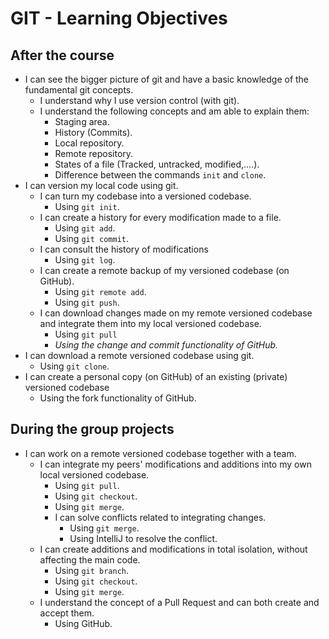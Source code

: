  # GIT -  Learning Objectives
 
 ## After the course
 
 - I can see the bigger picture of git and have a basic knowledge of the fundamental git concepts.
     - I understand why I use version control (with git).
     - I understand the following concepts and am able to explain them:
         - Staging area.
         - History (Commits).
         - Local repository.
         - Remote repository.
         - States of a file (Tracked, untracked, modified,....).
         - Difference between the commands `init` and `clone`.
 - I can version my local code using git.
    - I can turn my codebase into a versioned codebase.
        - Using `git init`.
    - I can create a history for every modification made to a file.
        - Using `git add`.
        - Using `git commit`.
    - I can consult the history of modifications
        - Using `git log`.
    - I can create a remote backup of my versioned codebase (on GitHub).
        - Using `git remote add`.
        - Using `git push`.
    - I can download changes made on my remote versioned codebase and integrate them into my local versioned codebase.
        - Using `git pull`
        - *Using the change and commit functionality of GitHub.*
- I can download a remote versioned codebase using git.
    - Using `git clone`.
- I can create a personal copy (on GitHub) of an existing (private) versioned codebase
    - Using the fork functionality of GitHub.
    
## During the group projects
- I can work on a remote versioned codebase together with a team.
    - I can integrate my peers' modifications and additions into my own local versioned codebase.
        - Using `git pull`.
        - Using `git checkout`.
        - Using `git merge`.
        - I can solve conflicts related to integrating changes.
            - Using `git merge`.
            - Using IntelliJ to resolve the conflict.
    - I can create additions and modifications in total isolation, without affecting the main code.
        - Using `git branch`.
        - Using `git checkout`.
        - Using `git merge`.
    - I understand the concept of a Pull Request and can both create and accept them.
        - Using GitHub.

     